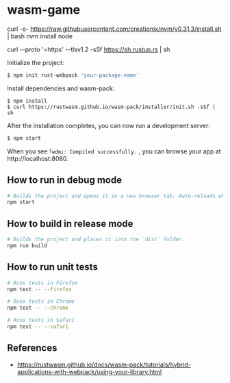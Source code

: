 # wasm-game

curl -o- https://raw.githubusercontent.com/creationix/nvm/v0.31.3/install.sh | bash
nvm install node

curl --proto '=https' --tlsv1.2 -sSf https://sh.rustup.rs | sh


Initialize the project:

```sh
$ npm init rust-webpack 'your-package-name'
```

Install dependencies and wasm-pack:

```
$ npm install
$ curl https://rustwasm.github.io/wasm-pack/installer/init.sh -sSf | sh 
```

After the installation completes, you can now run a development server:

```sh
$ npm start
```

When you see `｢wdm｣: Compiled successfully.` , you can browse your app
at http://localhost:8080.

## How to run in debug mode

```sh
# Builds the project and opens it in a new browser tab. Auto-reloads when the project changes.
npm start
```

## How to build in release mode

```sh
# Builds the project and places it into the `dist` folder.
npm run build
```

## How to run unit tests

```sh
# Runs tests in Firefox
npm test -- --firefox

# Runs tests in Chrome
npm test -- --chrome

# Runs tests in Safari
npm test -- --safari
```

## References

* https://rustwasm.github.io/docs/wasm-pack/tutorials/hybrid-applications-with-webpack/using-your-library.html